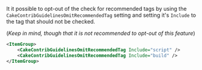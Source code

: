 <!-- START doctoc generated TOC please keep comment here to allow auto update -->
<!-- DON'T EDIT THIS SECTION, INSTEAD RE-RUN doctoc TO UPDATE -->



<!-- END doctoc generated TOC please keep comment here to allow auto update -->

It it possible to opt-out of the check for recommended tags by using the `CakeContribGuidelinesOmitRecommendedTag` setting
and setting it's `Include` to the tag that should not be checked.

(*Keep in mind, though that it is not recommended to opt-out of this feature*)

```xml
<ItemGroup>
    <CakeContribGuidelinesOmitRecommendedTag Include="script" />
    <CakeContribGuidelinesOmitRecommendedTag Include="build" />
</ItemGroup>
```